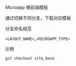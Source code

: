 Microapp 微前端模板

通过切换不同分支，下载对应模板

分支命名规范

`<LAYOUT_NAME>`\_`<MICROAPP_TYPE>`

示例

`git checkout vite_base`
